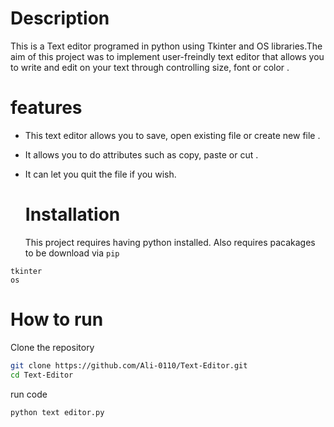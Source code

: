 # Description
This is a Text editor programed in python using Tkinter and OS libraries.The aim of this project was to implement user-freindly text editor that allows you to write and edit on your text through controlling size, font or color .  

# features
- This text editor allows you to save, open existing file or create new file .
- It allows you to do attributes such as copy, paste or cut .
- It can let you quit the file if you wish.

  # Installation
  This project requires having python installed.
  Also requires pacakages to be download via ```pip```
```
tkinter
os
 ```

# How to run
Clone the repository
```bash
git clone https://github.com/Ali-0110/Text-Editor.git
cd Text-Editor
```
run code 
```bash
python text editor.py
```
